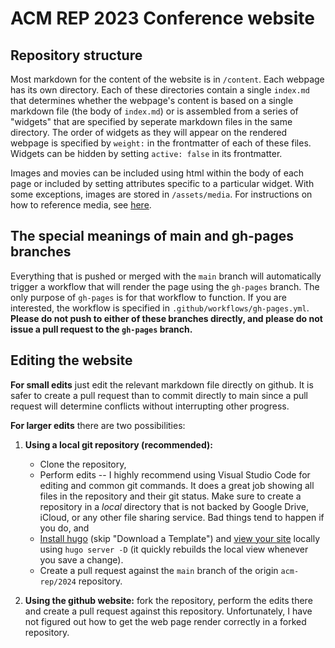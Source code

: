 # ACM REP 2023 Conference website

## Repository structure

Most markdown for the content of the website is in `/content`. Each webpage has its own directory. Each of these directories contain a single `index.md` that determines whether the webpage's content is based on a single markdown file (the body of `index.md`) or is assembled from a series of "widgets" that are specified by seperate markdown files in the same directory. The order of widgets as they will appear on the rendered webpage is specified by `weight:` in the frontmatter of each of these files. Widgets can be hidden by setting `active: false` in its frontmatter.

Images and movies can be included using html within the body of each page or included by setting attributes specific to a particular widget. With some exceptions, images are stored in `/assets/media`. For instructions on how to reference media, see [here](https://docs.hugoblox.com/reference/markdown/#single-image).

## The special meanings of main and gh-pages branches

Everything that is pushed or merged with the `main` branch will automatically trigger a workflow that will render the page using the `gh-pages` branch. The only purpose of `gh-pages` is for that workflow to function. If you are interested, the workflow is specified in `.github/workflows/gh-pages.yml`. **Please do not push to either of these branches directly, and please do not issue a pull request to the `gh-pages` branch.**

## Editing the website

**For small edits** just edit the relevant markdown file directly on github. It is safer to create a pull request than to commit directly to main since a pull request will determine conflicts without interrupting other progress. 

**For larger edits** there are two possibilities: 
1. **Using a local git repository (recommended):** 
    - Clone the repository, 
    - Perform edits -- I highly recommend using Visual Studio Code for editing and common git commands. It does a great job showing all files in the repository and their git status. Make sure to create a repository in a _local_ directory that is not backed by Google Drive, iCloud, or any other file sharing service. Bad things tend to happen if you do, and 
    - [Install hugo](https://docs.hugoblox.com/getting-started/install-hugo/#prerequisites) (skip "Download a Template") and [view your site](https://docs.hugoblox.com/getting-started/install-hugo/#view-your-site) locally using `hugo server -D` (it quickly rebuilds the local view whenever you save a change). 
    - Create a pull request against the `main` branch of the origin `acm-rep/2024` repository.
    
2. **Using the github website:** fork the repository, perform the edits there and create a pull request against this repository. Unfortunately, I have not figured out how to get the web page render correctly in a forked repository.
